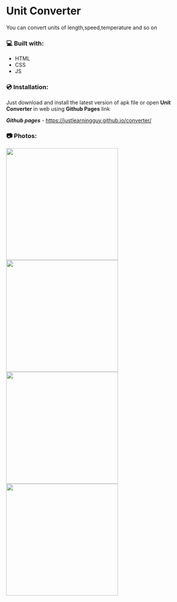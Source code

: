 # Unit Converter
You can convert units of length,speed,temperature and so on

### 💻 Built with:
- HTML
- CSS
- JS

### 💿 Installation:
Just download and install the latest version of apk file or open **Unit Converter** in web using **Github Pages** link

_**Github pages**_ - https://justlearningguy.github.io/converter/
### 📷 Photos:
<img src="https://github.com/justlearningguy/converter/assets/163748552/0c47cd2e-9688-4962-b749-10c228f4f17f" width="300px">
<img src="https://github.com/justlearningguy/converter/assets/163748552/c9b5fa2e-072f-4b87-a39b-06b7a11e7c12" width="300px">
<img src="https://github.com/justlearningguy/converter/assets/163748552/5b6480d5-4e0a-44f5-af5a-68fd0b36c05e" width="300px">
<img src="https://github.com/justlearningguy/converter/assets/163748552/2fdd30a2-cc89-4f9e-8662-9310ba750d83" width="300px">
